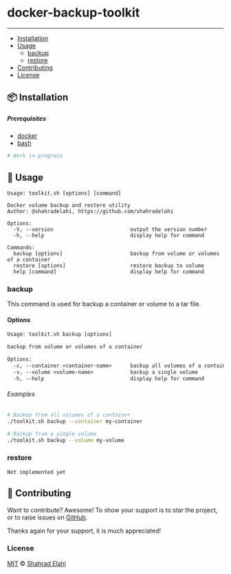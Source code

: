 # docker-backup-toolkit

---

- [Installation](#-installation)
- [Usage](#-usage)
    - [backup](#backup)
    - [restore](#restore)
- [Contributing](#-contributing) 
- [License](#license)

## 📦 Installation

##### Prerequisites

- [docker](https://docs.docker.com/get-docker/)
- [bash](https://www.gnu.org/software/bash/)

```bash
# Work in progress
```

## 📖 Usage

```text
Usage: toolkit.sh [options] [command]

Docker volume backup and restore utility
Author: @shahradelahi, https://github.com/shahradelahi

Options:
  -V, --version                         output the version number
  -h, --help                            display help for command

Commands:
  backup [options]                      backup from volume or volumes of a container
  restore [options]                     restore backup to volume
  help [command]                        display help for command
```

### backup

This command is used for backup a container or volume to a tar file.

#### Options

```txt
Usage: toolkit.sh backup [options]

backup from volume or volumes of a container

Options:
  -c, --container <container-name>      backup all volumes of a container
  -v, --volume <volume-name>            backup a single volume
  -h, --help                            display help for command
```

###### Examples

```bash
# Backup from all volumes of a container
./toolkit.sh backup --container my-container

# Backup from a single volume
./toolkit.sh backup --volume my-volume
```

### restore

```text
Not implemented yet
```

## 🤝 Contributing

Want to contribute? Awesome! To show your support is to star the project, or to raise issues on [GitHub](https://github.com/shahradelahi/docker-backup-toolkit).

Thanks again for your support, it is much appreciated!

### License

[MIT](LICENSE) © [Shahrad Elahi](https://github.com/shahradelahi)
